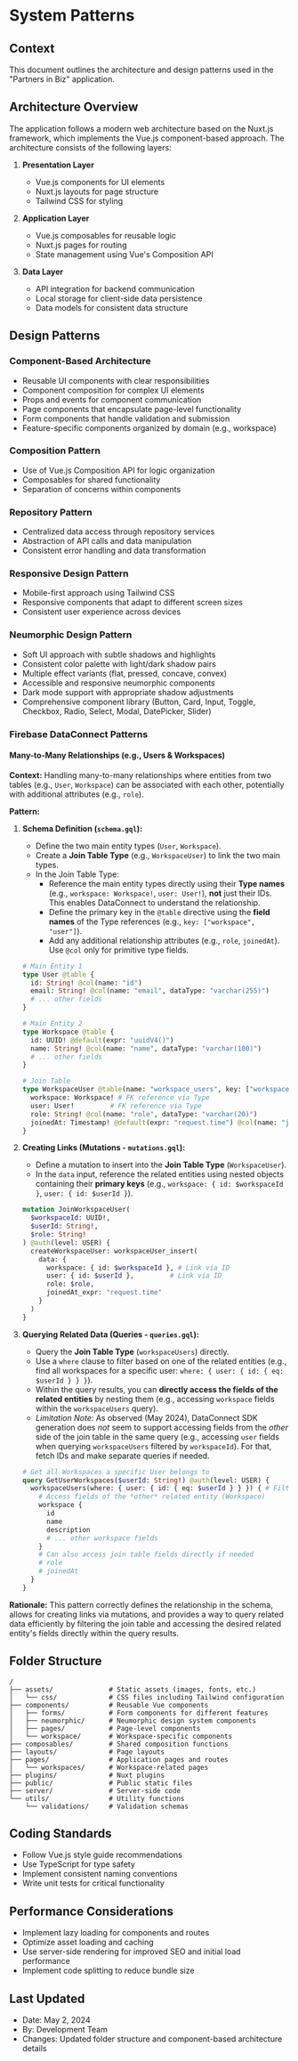 # System Patterns

## Context
This document outlines the architecture and design patterns used in the "Partners in Biz" application.

## Architecture Overview
The application follows a modern web architecture based on the Nuxt.js framework, which implements the Vue.js component-based approach. The architecture consists of the following layers:

1. **Presentation Layer**
   - Vue.js components for UI elements
   - Nuxt.js layouts for page structure
   - Tailwind CSS for styling

2. **Application Layer**
   - Vue.js composables for reusable logic
   - Nuxt.js pages for routing
   - State management using Vue's Composition API

3. **Data Layer**
   - API integration for backend communication
   - Local storage for client-side data persistence
   - Data models for consistent data structure

## Design Patterns

### Component-Based Architecture
- Reusable UI components with clear responsibilities
- Component composition for complex UI elements
- Props and events for component communication
- Page components that encapsulate page-level functionality
- Form components that handle validation and submission
- Feature-specific components organized by domain (e.g., workspace)

### Composition Pattern
- Use of Vue.js Composition API for logic organization
- Composables for shared functionality
- Separation of concerns within components

### Repository Pattern
- Centralized data access through repository services
- Abstraction of API calls and data manipulation
- Consistent error handling and data transformation

### Responsive Design Pattern
- Mobile-first approach using Tailwind CSS
- Responsive components that adapt to different screen sizes
- Consistent user experience across devices

### Neumorphic Design Pattern
- Soft UI approach with subtle shadows and highlights
- Consistent color palette with light/dark shadow pairs
- Multiple effect variants (flat, pressed, concave, convex)
- Accessible and responsive neumorphic components
- Dark mode support with appropriate shadow adjustments
- Comprehensive component library (Button, Card, Input, Toggle, Checkbox, Radio, Select, Modal, DatePicker, Slider)

### Firebase DataConnect Patterns

#### Many-to-Many Relationships (e.g., Users & Workspaces)

**Context:** Handling many-to-many relationships where entities from two tables (e.g., `User`, `Workspace`) can be associated with each other, potentially with additional attributes (e.g., `role`).

**Pattern:**

1.  **Schema Definition (`schema.gql`):**
    *   Define the two main entity types (`User`, `Workspace`).
    *   Create a **Join Table Type** (e.g., `WorkspaceUser`) to link the two main types.
    *   In the Join Table Type:
        *   Reference the main entity types directly using their **Type names** (e.g., `workspace: Workspace!`, `user: User!`), **not** just their IDs. This enables DataConnect to understand the relationship.
        *   Define the primary key in the `@table` directive using the **field names** of the Type references (e.g., `key: ["workspace", "user"]`).
        *   Add any additional relationship attributes (e.g., `role`, `joinedAt`). Use `@col` only for primitive type fields.

    ```graphql
    # Main Entity 1
    type User @table {
      id: String! @col(name: "id")
      email: String! @col(name: "email", dataType: "varchar(255)")
      # ... other fields
    }

    # Main Entity 2
    type Workspace @table {
      id: UUID! @default(expr: "uuidV4()")
      name: String! @col(name: "name", dataType: "varchar(100)")
      # ... other fields
    }

    # Join Table
    type WorkspaceUser @table(name: "workspace_users", key: ["workspace", "user"]) {
      workspace: Workspace! # FK reference via Type
      user: User!         # FK reference via Type
      role: String! @col(name: "role", dataType: "varchar(20)")
      joinedAt: Timestamp! @default(expr: "request.time") @col(name: "joined_at")
    }
    ```

2.  **Creating Links (Mutations - `mutations.gql`):**
    *   Define a mutation to insert into the **Join Table Type** (`WorkspaceUser`).
    *   In the `data` input, reference the related entities using nested objects containing their **primary keys** (e.g., `workspace: { id: $workspaceId }`, `user: { id: $userId }`).

    ```graphql
    mutation JoinWorkspaceUser(
      $workspaceId: UUID!,
      $userId: String!,
      $role: String!
    ) @auth(level: USER) {
      createWorkspaceUser: workspaceUser_insert(
        data: {
          workspace: { id: $workspaceId }, # Link via ID
          user: { id: $userId },         # Link via ID
          role: $role,
          joinedAt_expr: "request.time"
        }
      )
    }
    ```

3.  **Querying Related Data (Queries - `queries.gql`):**
    *   Query the **Join Table Type** (`workspaceUsers`) directly.
    *   Use a `where` clause to filter based on one of the related entities (e.g., find all workspaces for a specific user: `where: { user: { id: { eq: $userId } } }`).
    *   Within the query results, you can **directly access the fields of the related entities** by nesting them (e.g., accessing `workspace` fields within the `workspaceUsers` query).
    *   *Limitation Note:* As observed (May 2024), DataConnect SDK generation does *not* seem to support accessing fields from the *other* side of the join table in the same query (e.g., accessing `user` fields when querying `workspaceUsers` filtered by `workspaceId`). For that, fetch IDs and make separate queries if needed.

    ```graphql
    # Get all Workspaces a specific User belongs to
    query GetUserWorkspaces($userId: String!) @auth(level: USER) {
      workspaceUsers(where: { user: { id: { eq: $userId } } }) { # Filter join table by user.id
        # Access fields of the *other* related entity (Workspace)
        workspace {
          id
          name
          description
          # ... other workspace fields
        }
        # Can also access join table fields directly if needed
        # role
        # joinedAt
      }
    }
    ```

**Rationale:** This pattern correctly defines the relationship in the schema, allows for creating links via mutations, and provides a way to query related data efficiently by filtering the join table and accessing the desired related entity's fields directly within the query results.

## Folder Structure
```
/
├── assets/              # Static assets (images, fonts, etc.)
│   └── css/             # CSS files including Tailwind configuration
├── components/          # Reusable Vue components
│   ├── forms/           # Form components for different features
│   ├── neumorphic/      # Neumorphic design system components
│   ├── pages/           # Page-level components
│   └── workspace/       # Workspace-specific components
├── composables/         # Shared composition functions
├── layouts/             # Page layouts
├── pages/               # Application pages and routes
│   └── workspaces/      # Workspace-related pages
├── plugins/             # Nuxt plugins
├── public/              # Public static files
├── server/              # Server-side code
└── utils/               # Utility functions
    └── validations/     # Validation schemas
```

## Coding Standards
- Follow Vue.js style guide recommendations
- Use TypeScript for type safety
- Implement consistent naming conventions
- Write unit tests for critical functionality

## Performance Considerations
- Implement lazy loading for components and routes
- Optimize asset loading and caching
- Use server-side rendering for improved SEO and initial load performance
- Implement code splitting to reduce bundle size

## Last Updated
- Date: May 2, 2024
- By: Development Team
- Changes: Updated folder structure and component-based architecture details